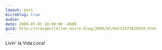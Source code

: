 ```yaml
---
layout: post
microblog: true
audio: 
date: 2009-07-03 18:00:00 -0600
guid: http://craigmcclellan.micro.blog/2009/07/04/t2473628919.html
---
```

Livin' la Vida Loca!
